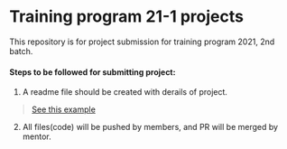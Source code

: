 # Training program 21-1 projects
This repository is for project submission for training program 2021, 2nd batch.

#### Steps to be followed for submitting project:
 
1. A readme file should be created with derails of project.
> [See this example](/project-name%20(Example))
2. All files(code) will be pushed by members, and PR will be merged by mentor.
